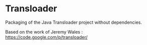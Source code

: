 Transloader
===========

Packaging of the Java Transloader project without dependencies.

Based on the work of Jeremy Wales : https://code.google.com/p/transloader/
